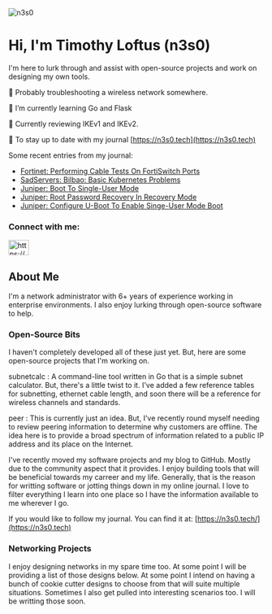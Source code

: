 <p align="left"> <img src="https://komarev.com/ghpvc/?username=n3s0&label=Profile%20views&color=0e75b6&style=flat" alt="n3s0" /> </p>

<h1 align="left">Hi, I'm Timothy Loftus (n3s0)</h1>

I'm here to lurk through and assist with open-source projects and work on designing my own tools.

🔭  Probably troubleshooting a wireless network somewhere.

🌱  I’m currently learning Go and Flask

📝  Currently reviewing IKEv1 and IKEv2.

📝  To stay up to date with my journal [https://n3s0.tech](https://n3s0.tech)

Some recent entries from my journal:
<!-- BLOG-POST-LIST:START -->
- [Fortinet: Performing Cable Tests On FortiSwitch Ports](https://www.n3s0.tech/notes/fortinet/cable-test-on-fortiswitch/)
- [SadServers: Bilbao: Basic Kubernetes Problems](https://www.n3s0.tech/projects/sadservers/bilbao/)
- [Juniper: Boot To Single-User Mode](https://www.n3s0.tech/notes/juniper/boot-to-single-user-mode/)
- [Juniper: Root Password Recovery In Recovery Mode](https://www.n3s0.tech/notes/juniper/root-password-recovery/)
- [Juniper: Configure U-Boot To Enable Singe-User Mode Boot](https://www.n3s0.tech/notes/juniper/set-uboot-to-allow-single-user-mode/)
<!-- BLOG-POST-LIST:END -->

<h3 align="left">Connect with me:</h3>
<p align="left">
<a href="https://www.n3s0.tech/index.xml" target="blank"><img align="center" src="https://raw.githubusercontent.com/rahuldkjain/github-profile-readme-generator/master/src/images/icons/Social/rss.svg" alt="https://www.n3s0.tech/index.xml" height="30" width="40" /></a>
</p>

## About Me

I'm a network administrator with 6+ years of experience working in enterprise environments. I also enjoy lurking through open-source software to help.

### Open-Source Bits

I haven't completely developed all of these just yet. But, here are some open-source projects that I'm working on.

subnetcalc : A command-line tool written in Go that is a simple subnet calculator. But, there's a little twist to it. I've added a few reference tables for subnetting, ethernet cable length, and soon there will be a reference for wireless channels and standards.

peer : This is currently just an idea. But, I've recently round myself needing to review peering information to determine why customers are offline. The idea here is to provide a broad spectrum of information related to a public IP address and its place on the Internet.

I've recently moved my software projects and my blog to GitHub. Mostly due to the community aspect that it provides. I enjoy building tools that will be beneficial towards my carreer and my life. Generally, that is the reason for writting software or jotting things down in my online journal. I love to filter everything I learn into one place so I have the information available to me wherever I go.

If you would like to follow my journal. You can find it at: [https://n3s0.tech/](https://n3s0.tech)

### Networking Projects

I enjoy designing networks in my spare time too. At some point I will be providing a list of those designs below. At some point I intend on having a bunch of cookie cutter designs to choose from that will suite multiple situations. Sometimes I also get pulled into interesting scenarios too. I will be writting those soon.
